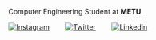 Computer Engineering Student at **METU**.
 
  <script src="https://tryhackme.com/badge/1100403"></script>

[![Instagram](https://cdn.icon-icons.com/icons2/1584/PNG/128/3721672-instagram_108066.png)](https://www.instagram.com/kaanmertagyol)&nbsp;&nbsp;&nbsp;&nbsp;&nbsp;&nbsp;&nbsp;&nbsp;[![Twitter](https://cdn1.iconfinder.com/data/icons/logotypes/32/twitter-128.png)](https://www.twitter.com/kaanmertagyol)&nbsp;&nbsp;&nbsp;&nbsp;&nbsp;&nbsp;&nbsp;&nbsp;[![Linkedin](https://cdn.icon-icons.com/icons2/805/PNG/128/linkedin_icon-icons.com_65929.png)](https://www.linkedin.com/in/kaanmertagyol/) 

